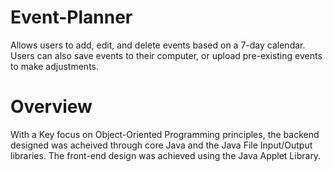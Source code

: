 # Event-Planner
Allows users to add, edit, and delete events based on a 7-day calendar. Users can also save events to their computer, or upload pre-existing events to make adjustments.

# Overview
With a Key focus on Object-Oriented Programming principles, the backend designed was acheived through core Java and the Java File Input/Output libraries. The front-end design was achieved using the Java Applet Library. 

